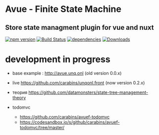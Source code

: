 # Avue - Finite State Machine
## Store state managment plugin for vue and nuxt
[![npm version](https://badge.fury.io/js/avuef.svg)](https://badge.fury.io/js/avuef)
[![Build Status](https://travis-ci.org/carabins/avuef.svg?branch=master)](https://travis-ci.org/carabins/avuef)
[![dependencies](https://david-dm.org/gleba/avuef.svg)](https://david-dm.org/avuef/alak)
[![Downloads](https://img.shields.io/npm/dt/avuef.svg)](https://www.npmjs.com/package/avuef)

# development in progress
- base example : http://avue.unq.onl (old version 0.0.x)
- live https://github.com/carabins/unqonl.front (now version 0.2.x)

- теория https://github.com/datamonsters/state-tree-management-theory
- todomvc
    - https://github.com/carabins/avuef-todomvc
    - https://codesandbox.io/s/github/carabins/avuef-todomvc/tree/master/
